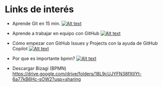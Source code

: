 # Links de interés 

- Aprende Git en 15 min.
[![Alt text](https://img.youtube.com/vi/vlCXdvcgiE0/0.jpg)](https://www.youtube.com/watch?v=vlCXdvcgiE0)

- Aprende a trabajar en equipo con GitHub
[![Alt text](https://img.youtube.com/vi/J_UOPpYKPdQ/0.jpg)](https://www.youtube.com/watch?v=J_UOPpYKPdQ)

- Cómo empezar con GitHub Issues y Projects con la ayuda de GitHub Copilot
[![Alt text](https://img.youtube.com/vi/AaauKq9lDCs/0.jpg)](https://www.youtube.com/watch?v=AaauKq9lDCs)

- Por que es importante bpmn?
[![Alt text](https://img.youtube.com/vi/rqbt91MzALE/0.jpg)](https://www.youtube.com/watch?v=rqbt91MzALE)

- Descargar Bizagi (BPMN)
<https://drive.google.com/drive/folders/18L9cUJYFN38fXtlYt-6a77kB6Hc-sOW2?usp=sharing>

